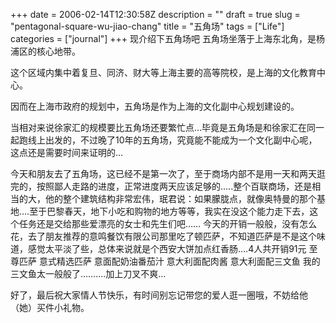 +++
date = 2006-02-14T12:30:58Z
description = ""
draft = true
slug = "pentagonal-square-wu-jiao-chang"
title = "五角场"
tags = ["Life"]
categories = ["journal"]
+++
现介绍下五角场吧 五角场坐落于上海东北角，是杨浦区的核心地带。

这个区域内集中着复旦、同济、财大等上海主要的高等院校，是上海的文化教育中心。

因而在上海市政府的规划中，五角场是作为上海的文化副中心规划建设的。 

当相对来说徐家汇的规模要比五角场还要繁忙点…毕竟是五角场是和徐家汇在同一起跑线上出发的，不过晚了10年的五角场，究竟能不能成为一个文化副中心呢，这点还是需要时间来证明的…

今天和朋友去了五角场，这已经不是第一次了，至于商场内部不是用一天和两天逛完的，按照鄙人走路的进度，正常进度两天应该足够的…..整个百联商场，还是相当的大，他的整个建筑结构非常宏伟，珉君说：如果朦胧点，就像奥特曼的那个基地….至于巴黎春天，地下小吃和购物的地方等等，我实在没这个能力走下去，这个任务还是交给那些爱漂亮的女士和先生们吧…… 今天的开销一般般，没有怎么花，去了朋友推荐的意鸣餐饮有限公司那里吃了顿匹萨，不知道匹萨是不是这个味道，感觉太平淡了些，总体来说就是个西安大饼加点红香肠….4人共开销91元 至尊匹萨 意式精选匹萨 意面配奶油番茄汁 意大利面配肉酱 意大利面配三文鱼 我的三文鱼太一般般了……….加上刀叉不爽…

好了，最后祝大家情人节快乐，有时间别忘记带您的爱人逛一圈哦，不妨给他（她）买件小礼物。